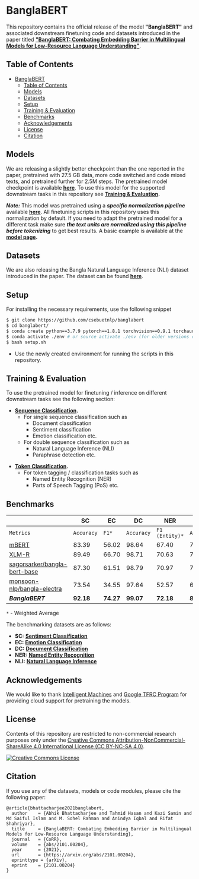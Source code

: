 # BanglaBERT

This repository contains the official release of the model **"BanglaBERT"** and associated downstream finetuning code and datasets introduced in the paper titled [**"BanglaBERT: Combating Embedding Barrier in Multilingual Models for Low-Resource Language Understanding"**](https://arxiv.org/abs/2101.00204).

## Table of Contents

- [BanglaBERT](#banglabert)
  - [Table of Contents](#table-of-contents)
  - [Models](#models)
  - [Datasets](#datasets)
  - [Setup](#setup)
  - [Training & Evaluation](#training--evaluation)
  - [Benchmarks](#benchmarks)
  - [Acknowledgements](#acknowledgements)
  - [License](#license)
  - [Citation](#citation)

## Models

We are releasing a slightly better checkpoint than the one reported in the paper, pretrained with 27.5 GB data, more code switched and code mixed texts, and pretrained further for 2.5M steps. The pretrained model checkpoint is available **[here](https://huggingface.co/csebuetnlp/banglabert)**. To use this model for the supported downstream tasks in this repository see **[Training & Evaluation](#training--evaluation).**


***Note:*** This model was pretrained using a ***specific normalization pipeline*** available **[here](https://github.com/csebuetnlp/normalizer)**. All finetuning scripts in this repository uses this normalization by default. If you need to adapt the pretrained model for a different task make sure ***the text units are normalized using this pipeline before tokenizing*** to get best results. A basic example is available at the **[model page](https://huggingface.co/csebuetnlp/banglabert).**

## Datasets

We are also releasing the Bangla Natural Language Inference (NLI) dataset introduced in the paper. The dataset can be found **[here](https://huggingface.co/datasets/csebuetnlp/xnli_bn)**.

## Setup

For installing the necessary requirements, use the following snippet
```bash
$ git clone https://github.com/csebuetnlp/banglabert
$ cd banglabert/
$ conda create python==3.7.9 pytorch==1.8.1 torchvision==0.9.1 torchaudio==0.8.0 cudatoolkit=10.2 -c pytorch -p ./env
$ conda activate ./env # or source activate ./env (for older versions of anaconda)
$ bash setup.sh 
```
* Use the newly created environment for running the scripts in this repository.

## Training & Evaluation

To use the pretrained model for finetuning / inference on different downstream tasks see the following section:

* **[Sequence Classification](sequence_classification/).**
  - For single sequence classification such as
    - Document classification
    - Sentiment classification
    - Emotion classification etc.
  - For double sequence classification such as 
    - Natural Language Inference (NLI)
    - Paraphrase detection etc.
- **[Token Classification](token_classification/).**
  - For token tagging / classification tasks such as
    - Named Entity Recognition (NER)
    - Parts of Speech Tagging (PoS) etc.

## Benchmarks
 
|             |   SC   |  EC   |  DC   |  NER     | NLI      |
|-------------|--------|-------|-------|----------|----------|
|`Metrics`      |   `Accuracy` | `F1*`  | `Accuracy` | `F1 (Entity)*`  | `Accuracy` |  
|[mBERT](https://huggingface.co/bert-base-multilingual-cased)        | 83.39  | 56.02 | 98.64 | 67.40    |  75.40   |
|[XLM-R](https://huggingface.co/xlm-roberta-base)        | 89.49  | 66.70 | 98.71 | 70.63    |   76.87  |    
|[sagorsarker/bangla-bert-base](https://huggingface.co/sagorsarker/bangla-bert-base) |  87.30  |  61.51  |  98.79   |  70.97   |   70.48     |
[monsoon-nlp/bangla-electra](https://huggingface.co/monsoon-nlp/bangla-electra)  |  73.54  | 34.55  | 97.64     | 52.57   |   63.48   |
|***BanglaBERT***   | **92.18** | **74.27** | **99.07** | **72.18** | **82.94**|

`*` - Weighted Average

The benchmarking datasets are as follows:
* **SC:** **[Sentiment Classification](https://ieeexplore.ieee.org/document/8554396/)**
* **EC:** **[Emotion Classification](https://aclanthology.org/2021.naacl-srw.19/)**
* **DC:** **[Document Classification](https://arxiv.org/abs/2005.00085)**
* **NER:** **[Named Entity Recognition](https://content.iospress.com/articles/journal-of-intelligent-and-fuzzy-systems/ifs179349)**
* **NLI:** **[Natural Language Inference](#datasets)**

## Acknowledgements

We would like to thank [Intelligent Machines](https://bd.linkedin.com/company/intelligentmachines) and [Google TFRC Program](https://sites.research.google/trc/) for providing cloud support for pretraining the models.


## License
Contents of this repository are restricted to non-commercial research purposes only under the [Creative Commons Attribution-NonCommercial-ShareAlike 4.0 International License (CC BY-NC-SA 4.0)](https://creativecommons.org/licenses/by-nc-sa/4.0/). 

<a rel="license" href="http://creativecommons.org/licenses/by-nc-sa/4.0/"><img alt="Creative Commons License" style="border-width:0" src="https://i.creativecommons.org/l/by-nc-sa/4.0/88x31.png" /></a>

## Citation
If you use any of the datasets, models or code modules, please cite the following paper:
```
@article{bhattacharjee2021banglabert,
  author    = {Abhik Bhattacharjee and Tahmid Hasan and Kazi Samin and Md Saiful Islam and M. Sohel Rahman and Anindya Iqbal and Rifat Shahriyar},
  title     = {BanglaBERT: Combating Embedding Barrier in Multilingual Models for Low-Resource Language Understanding},
  journal   = {CoRR},
  volume    = {abs/2101.00204},
  year      = {2021},
  url       = {https://arxiv.org/abs/2101.00204},
  eprinttype = {arXiv},
  eprint    = {2101.00204}
}
```
